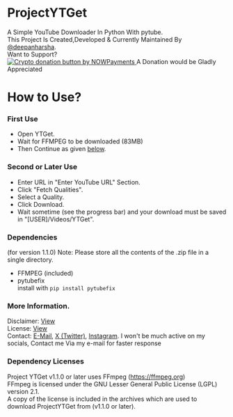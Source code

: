 # ProjectYTGet
A Simple YouTube Downloader In Python With pytube.  
This Project Is Created,Developed & Currently Maintained By [@deepanharsha](https://github.com/deepanharsha).  
Want to Support?  
<a href="https://nowpayments.io/donation?api_key=2QF904V-6604308-P9CJ8TD-TSVCBA8" target="_blank" rel="noreferrer noopener">
    <img src="https://nowpayments.io/images/embeds/donation-button-black.svg" alt="Crypto donation button by NOWPayments">
</a>
A Donation would be Gladly Appreciated

# How to Use?
### First Use
- Open YTGet.
- Wait for FFMPEG to be downloaded (83MB)
- Then Continue as given [below](https://github.com/deepanharsha/ProjectYTGet/edit/main/README.md#second-or-later-use).

### Second or Later Use
- Enter URL in "Enter YouTube URL" Section.
- Click "Fetch Qualities".
- Select a Quality.
- Click Download.
- Wait sometime (see the progress bar) and your download must be saved in "[USER]/Videos/YTGet".

### Dependencies
(for version 1.1.0)
Note: Please store all the contents of the .zip file in a single directory.
- FFMPEG (included)
- pytubefix  
  install with `pip install pytubefix`

### More Information.
Disclaimer: [View](https://github.com/deepanharsha/ProjectYTGet/blob/main/DISCLAIMER.md#disclaimer)  
License: [View](https://github.com/deepanharsha/ProjectYTGet/blob/main/LICENSE)  
Contact: [E-Mail](mailto:harshadeepan11@gmail.com), [X (Twitter)](https://x.com/deepan_harsha), [Instagram](https://www.instagram.com/notharsha7/). I won't be much active on my socials, Contact me Via my e-mail for faster response

### Dependency Licenses
Project YTGet v1.1.0 or later uses FFmpeg (https://ffmpeg.org)  
FFmpeg is licensed under the GNU Lesser General Public License (LGPL) version 2.1.  
A copy of the license is included in the archives which are used to download ProjectYTGet from (v1.1.0 or later).

